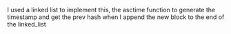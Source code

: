 I used a linked list to implement this, the asctime function to generate the timestamp and get the prev hash when I append the new block to the end of the linked_list